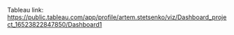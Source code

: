 Tableau link:
https://public.tableau.com/app/profile/artem.stetsenko/viz/Dashboard_project_16523822847850/Dashboard1
